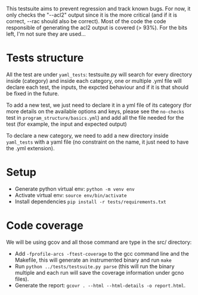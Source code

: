This testsuite aims to prevent regression and track known bugs. For now, it
only checks the "--acl2" output since it is the more critical (and if it is
correct, --rac should also be correct). Most of the code the code responsible
of generating the acl2 output is covered (> 93%). For the bits left, I'm not
sure they are used...

Tests structure
===============

All the test are under `yaml_tests`: testsuite.py will search for every
directory inside (category) and inside each category, one or multiple .yml file
will declare each test, the inputs, the expcted behaviour and if it is that
should be fixed in the future.

To add a new test, we just need to declare it in a yml file of its category
(for more details on the available options and keys, please see the `no-checks`
test in `program_structure/basics.yml`) and add all the file needed for the
test (for example, the input and expected output)

To declare a new category, we need to add a new directory inside `yaml_tests`
with a yaml file (no constraint on the name, it just need to have the .yml
extension).

Setup
=====

* Generate python virtual env: `python -m venv env`
* Activate virtual env: `source env/bin/activate`
* Install dependencies `pip install -r tests/requirements.txt`

Code coverage
=============

We will be using gcov and all those command are type in the src/ directory:

* Add `-fprofile-arcs -ftest-coverage` to the gcc command line and the
  Makefile, this will generate an instrumented binary and run `make`
* Run `python ../tests/testsuite.py parse` (this will run the binary multiple
  and each run will save the coverage information under gcno files).
* Generate the report: `gcovr . --html --html-details -o report.html`.
